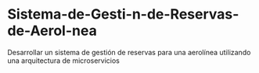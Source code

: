 # Sistema-de-Gesti-n-de-Reservas-de-Aerol-nea
Desarrollar un sistema de gestión de reservas para una aerolínea utilizando una arquitectura de microservicios
